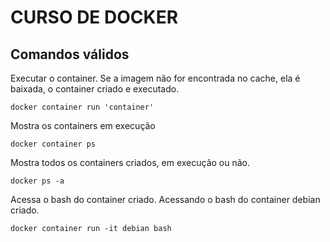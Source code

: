 # CURSO DE DOCKER

## Comandos válidos

Executar o container. Se a imagem não for encontrada no cache, ela é baixada, o container criado e executado.

    docker container run 'container'

Mostra os containers em execução

    docker container ps

Mostra todos os containers criados, em execução ou não.

    docker ps -a

Acessa o bash do container criado. Acessando o bash do container debian criado.

    docker container run -it debian bash